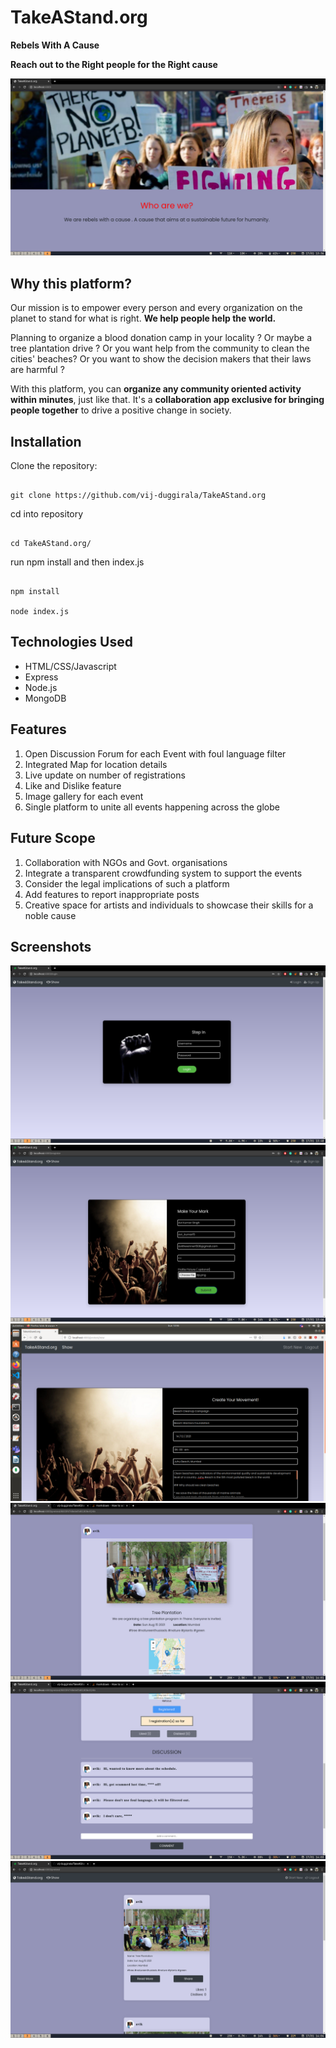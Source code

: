 # TakeAStand.org

**Rebels With A Cause**

**Reach out to the Right people for the Right cause**

![alt text](https://github.com/vij-duggirala/TakeAStand.org/blob/master/pics/landing/Screenshot%20from%202021-01-17%2013-36-09.png?raw=true)

## Why this platform?

Our mission is to empower every person and every organization on the planet to stand for what is right.
**We help people help the world.** 

Planning to organize a blood donation camp in your locality ? Or maybe a tree plantation drive ? Or you want help from the community to clean the cities' beaches? Or you want to show the decision makers that their laws are harmful ? 

With this platform, you can **organize any community oriented activity within minutes**, just like that. 
It's a **collaboration app exclusive for bringing people together** to drive a positive change in society.

## Installation



Clone the repository:

```

git clone https://github.com/vij-duggirala/TakeAStand.org

```
  

cd into repository

```

cd TakeAStand.org/

```
  

run npm install and then index.js

```

npm install

node index.js

```

## Technologies Used
- HTML/CSS/Javascript
- Express
- Node.js
- MongoDB

## Features
1. Open Discussion Forum for each Event with foul language filter
2. Integrated Map for location details
3. Live update on number of registrations 
4. Like and Dislike feature
5. Image gallery for each event
6. Single platform to unite all events happening across the globe 

## Future Scope
1. Collaboration with NGOs and Govt. organisations
2. Integrate a transparent crowdfunding system to support the events
3. Consider the legal implications of such a platform
4. Add features to report inappropriate posts
5. Creative space for artists and individuals to showcase their skills for a noble cause

## Screenshots
![alt text](https://github.com/vij-duggirala/TakeAStand.org/blob/master/pics/login/Screenshot%20from%202021-01-17%2013-40-18.png)
![alt text](https://github.com/vij-duggirala/TakeAStand.org/blob/master/pics/login/Screenshot%20from%202021-01-17%2013-46-56.png?raw=true)
![alt text](https://github.com/vij-duggirala/TakeAStand.org/blob/master/pics/Screenshot%20from%202021-01-17%2013-45-54.png?raw=true)
![alt text](https://github.com/vij-duggirala/TakeAStand.org/blob/master/pics/protest/1.png?raw=true)
![alt text](https://github.com/vij-duggirala/TakeAStand.org/blob/master/pics/protest/2.png?raw=true)
![alt text](https://github.com/vij-duggirala/TakeAStand.org/blob/master/pics/protest/3.png?raw=true)


